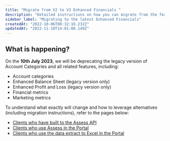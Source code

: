 ```yaml
---
title: "Migrate from V2 to V3 Enhanced Financials "
description: "Detailed instructions on how you can migrate from the features you're using today"
sidebar_label: "Migrating to the latest Enhanced Financials"
createdAt: "2022-10-06T08:32:16.232Z"
updatedAt: "2022-11-10T14:01:08.149Z"
---
```


## What is happening?
On the **10th July 2023**, we will be deprecating the legacy version of Account Categories and all related features, including:

- Account categories
- Enhanced Balance Sheet (legacy version only)
- Enhanced Profit and Loss (legacy version only)
- Financial metrics
- Marketing metrics

To understand what exactly will change and how to leverage alternatives (including migration instructions), refer to the pages below:
- [Clients who have built to the Assess API](docs/assess/guides/migration-guides/deprecation-account-categories-api-clients)
- [Clients who use Assess in the Portal](docs/assess/guides/migration-guides/deprecation-account-categories-portal2)
- [Clients who use the data extract to Excel in the Portal](docs/assess/guides/migration-guides/deprecation-account-categories-v2-excel)




